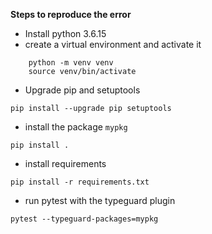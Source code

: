 **Steps to reproduce the error**

* Install python 3.6.15
* create a virtual environment and activate it
```
    python -m venv venv
    source venv/bin/activate
```
* Upgrade pip and setuptools
```
pip install --upgrade pip setuptools
```
* install the package `mypkg`
```
pip install .
```
* install requirements
```
pip install -r requirements.txt
```
* run pytest with the typeguard plugin
```
pytest --typeguard-packages=mypkg
```
